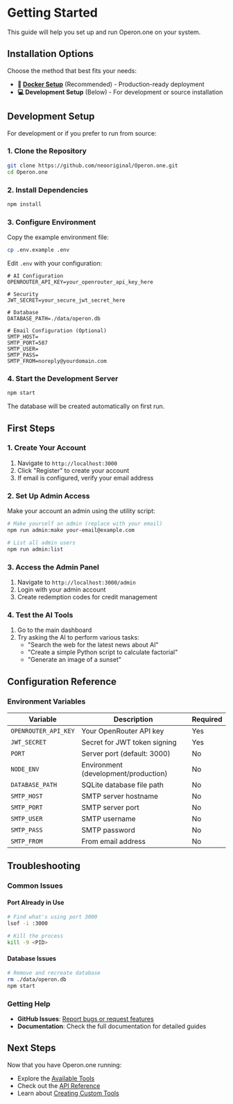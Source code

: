 # Getting Started

This guide will help you set up and run Operon.one on your system.

## Installation Options

Choose the method that best fits your needs:

- **🐳 [Docker Setup](./docker-setup.md)** (Recommended) - Production-ready deployment
- **💻 Development Setup** (Below) - For development or source installation

## Development Setup

For development or if you prefer to run from source:

### 1. Clone the Repository

```bash
git clone https://github.com/neooriginal/Operon.one.git
cd Operon.one
```

### 2. Install Dependencies

```bash
npm install
```

### 3. Configure Environment

Copy the example environment file:

```bash
cp .env.example .env
```

Edit `.env` with your configuration:

```env
# AI Configuration
OPENROUTER_API_KEY=your_openrouter_api_key_here

# Security
JWT_SECRET=your_secure_jwt_secret_here

# Database
DATABASE_PATH=./data/operon.db

# Email Configuration (Optional)
SMTP_HOST=
SMTP_PORT=587
SMTP_USER=
SMTP_PASS=
SMTP_FROM=noreply@yourdomain.com
```

### 4. Start the Development Server

```bash
npm start
```

The database will be created automatically on first run.

## First Steps

### 1. Create Your Account

1. Navigate to `http://localhost:3000`
2. Click "Register" to create your account
3. If email is configured, verify your email address

### 2. Set Up Admin Access

Make your account an admin using the utility script:

```bash
# Make yourself an admin (replace with your email)
npm run admin:make your-email@example.com

# List all admin users
npm run admin:list
```

### 3. Access the Admin Panel

1. Navigate to `http://localhost:3000/admin`
2. Login with your admin account
3. Create redemption codes for credit management

### 4. Test the AI Tools

1. Go to the main dashboard
2. Try asking the AI to perform various tasks:
   - "Search the web for the latest news about AI"
   - "Create a simple Python script to calculate factorial"
   - "Generate an image of a sunset"

## Configuration Reference

### Environment Variables

| Variable             | Description                          | Required |
| -------------------- | ------------------------------------ | -------- |
| `OPENROUTER_API_KEY` | Your OpenRouter API key              | Yes      |
| `JWT_SECRET`         | Secret for JWT token signing         | Yes      |
| `PORT`               | Server port (default: 3000)          | No       |
| `NODE_ENV`           | Environment (development/production) | No       |
| `DATABASE_PATH`      | SQLite database file path            | No       |
| `SMTP_HOST`          | SMTP server hostname                 | No       |
| `SMTP_PORT`          | SMTP server port                     | No       |
| `SMTP_USER`          | SMTP username                        | No       |
| `SMTP_PASS`          | SMTP password                        | No       |
| `SMTP_FROM`          | From email address                   | No       |

## Troubleshooting

### Common Issues

#### Port Already in Use

```bash
# Find what's using port 3000
lsof -i :3000

# Kill the process
kill -9 <PID>
```

#### Database Issues

```bash
# Remove and recreate database
rm ./data/operon.db
npm start
```

### Getting Help

- **GitHub Issues**: [Report bugs or request features](https://github.com/neooriginal/Operon.one/issues)
- **Documentation**: Check the full documentation for detailed guides

## Next Steps

Now that you have Operon.one running:

- Explore the [Available Tools](./tools/index.md)
- Check out the [API Reference](./api/index.md)
- Learn about [Creating Custom Tools](./tools/creating-tools.md)
